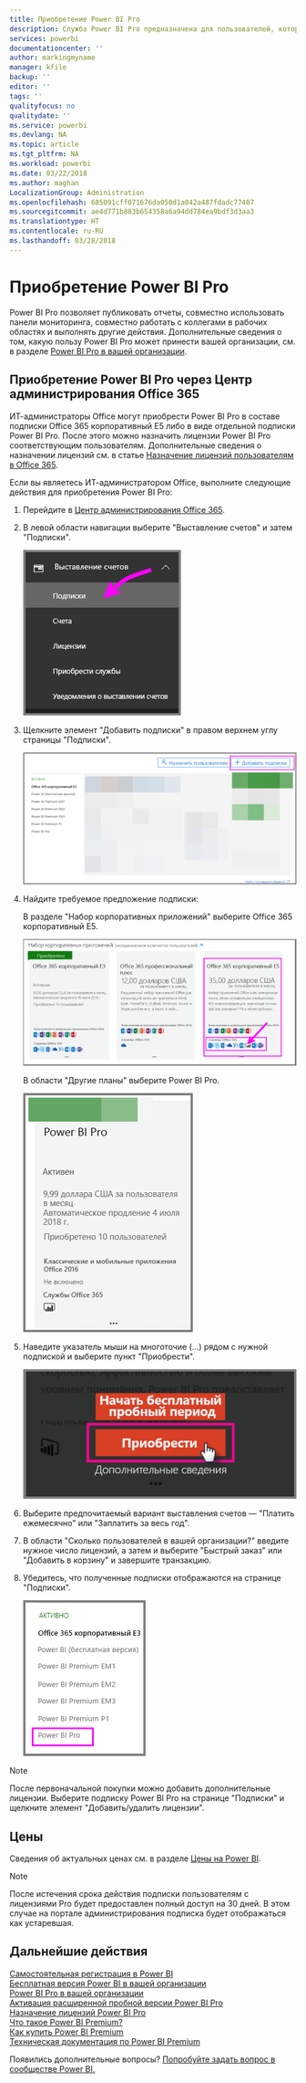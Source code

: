 ```yaml
---
title: Приобретение Power BI Pro
description: Служба Power BI Pro предназначена для пользователей, которые публикуют отчеты, вместе используют панели мониторинга, совместно работают с коллегами в рабочих областях и принимают участие в других похожих действиях.
services: powerbi
documentationcenter: ''
author: markingmyname
manager: kfile
backup: ''
editor: ''
tags: ''
qualityfocus: no
qualitydate: ''
ms.service: powerbi
ms.devlang: NA
ms.topic: article
ms.tgt_pltfrm: NA
ms.workload: powerbi
ms.date: 03/22/2018
ms.author: maghan
LocalizationGroup: Administration
ms.openlocfilehash: 685091cff071676da050d1a042a487fdadc77407
ms.sourcegitcommit: ae4d771b883b654358a6a94dd784ea9bdf3d3aa3
ms.translationtype: HT
ms.contentlocale: ru-RU
ms.lasthandoff: 03/28/2018
---
```

# <a name="purchasing-power-bi-pro"></a>Приобретение Power BI Pro

Power BI Pro позволяет публиковать отчеты, совместно использовать панели мониторинга, совместно работать с коллегами в рабочих областях и выполнять другие действия. Дополнительные сведения о том, какую пользу Power BI Pro может принести вашей организации, см. в разделе [Power BI Pro в вашей организации](service-admin-power-bi-pro-in-your-organization.md).

## <a name="purchasing-power-bi-pro-through-office-365-admin-center"></a>Приобретение Power BI Pro через Центр администрирования Office 365

ИТ-администраторы Office могут приобрести Power BI Pro в составе подписки Office 365 корпоративный E5 либо в виде отдельной подписки Power BI Pro. После этого можно назначить лицензии Power BI Pro соответствующим пользователям. Дополнительные сведения о назначении лицензий см. в статье [Назначение лицензий пользователям в Office 365](https://support.office.com/en-us/article/assign-licenses-to-users-in-office-365-for-business-997596b5-4173-4627-b915-36abac6786dc?ui=en-US&rs=en-US&ad=US).

Если вы являетесь ИТ-администратором Office, выполните следующие действия для приобретения Power BI Pro:

1. Перейдите в [Центр администрирования Office 365](https://portal.office.com/adminportal/home#/homepage).
2. В левой области навигации выберите "Выставление счетов" и затем "Подписки".

    ![область навигации](media/service-admin-purchasing-power-bi-pro/service-purchasing-power-bi-pro/service-purchasing-power-bi-pro-01.png)

3. Щелкните элемент "Добавить подписки" в правом верхнем углу страницы "Подписки".

    ![подписка](media/service-admin-purchasing-power-bi-pro/service-purchasing-power-bi-pro/service-purchasing-power-bi-pro-02.png)

4. Найдите требуемое предложение подписки:

    В разделе "Набор корпоративных приложений" выберите Office 365 корпоративный E5.

    ![Подписка E5 на Office](media/service-admin-purchasing-power-bi-pro/service-purchasing-power-bi-pro/service-purchasing-power-bi-pro-03.png)

    В области "Другие планы" выберите Power BI Pro.

    ![Подписка на Power BI](media/service-admin-purchasing-power-bi-pro/service-purchasing-power-bi-pro/service-purchasing-power-bi-pro-04.png)

5. Наведите указатель мыши на многоточие (...) рядом с нужной подпиской и выберите пункт "Приобрести".

    ![Приобрести](media/service-admin-purchasing-power-bi-pro/service-purchasing-power-bi-pro/service-purchasing-power-bi-pro-05.png)

6. Выберите предпочитаемый вариант выставления счетов — "Платить ежемесячно" или "Заплатить за весь год".
7. В области "Сколько пользователей в вашей организации?" введите нужное число лицензий, а затем и выберите "Быстрый заказ" или "Добавить в корзину" и завершите транзакцию.
8. Убедитесь, что полученные подписки отображаются на странице "Подписки".

   ![Приобретенные подписки](media/service-admin-purchasing-power-bi-pro/service-purchasing-power-bi-pro/service-purchasing-power-bi-pro-06.png)

> [!NOTE]
> После первоначальной покупки можно добавить дополнительные лицензии. Выберите подписку Power BI Pro на странице "Подписки" и щелкните элемент "Добавить/удалить лицензии".
>

## <a name="pricing"></a>Цены

Сведения об актуальных ценах см. в разделе [Цены на Power BI](https://powerbi.microsoft.com/en-us/pricing/).

> [!NOTE]
> После истечения срока действия подписки пользователям с лицензиями Pro будет предоставлен полный доступ на 30 дней. В этом случае на портале администрирования подписка будет отображаться как устаревшая.
>

## <a name="next-steps"></a>Дальнейшие действия
[Самостоятельная регистрация в Power BI](service-admin-signing-up-for-power-bi-with-a-new-office-365-trial.md)
<br/>
[Бесплатная версия Power BI в вашей организации](service-admin-service-free-in-your-organization.md)
<br/>
[Power BI Pro в вашей организации](service-admin-power-bi-pro-in-your-organization.md)
<br/>
[Активация расширенной пробной версии Power BI Pro](service-extended-pro-trial.md)
<br/>
[Назначение лицензий Power BI Pro](service-admin-assigning-power-bi-pro-licenses.md)
<br/>
[Что такое Power BI Premium?](service-admin-premium-manage.md)
<br/>
[Как купить Power BI Premium](service-admin-premium-purchase.md)
<br/>
[Техническая документация по Power BI Premium](https://aka.ms/pbipremiumwhitepaper)

Появились дополнительные вопросы? [Попробуйте задать вопрос в сообществе Power BI.](https://community.powerbi.com/)
